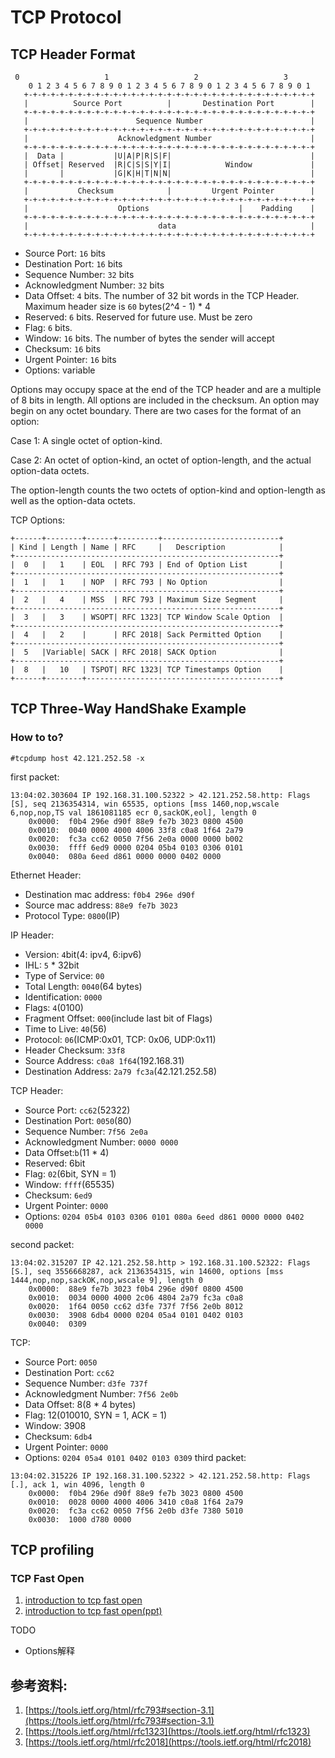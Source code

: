 # TCP Protocol

## TCP Header Format

```
 0                   1                   2                   3
    0 1 2 3 4 5 6 7 8 9 0 1 2 3 4 5 6 7 8 9 0 1 2 3 4 5 6 7 8 9 0 1
   +-+-+-+-+-+-+-+-+-+-+-+-+-+-+-+-+-+-+-+-+-+-+-+-+-+-+-+-+-+-+-+-+
   |          Source Port          |       Destination Port        |
   +-+-+-+-+-+-+-+-+-+-+-+-+-+-+-+-+-+-+-+-+-+-+-+-+-+-+-+-+-+-+-+-+
   |                        Sequence Number                        |
   +-+-+-+-+-+-+-+-+-+-+-+-+-+-+-+-+-+-+-+-+-+-+-+-+-+-+-+-+-+-+-+-+
   |                    Acknowledgment Number                      |
   +-+-+-+-+-+-+-+-+-+-+-+-+-+-+-+-+-+-+-+-+-+-+-+-+-+-+-+-+-+-+-+-+
   |  Data |           |U|A|P|R|S|F|                               |
   | Offset| Reserved  |R|C|S|S|Y|I|            Window             |
   |       |           |G|K|H|T|N|N|                               |
   +-+-+-+-+-+-+-+-+-+-+-+-+-+-+-+-+-+-+-+-+-+-+-+-+-+-+-+-+-+-+-+-+
   |           Checksum            |         Urgent Pointer        |
   +-+-+-+-+-+-+-+-+-+-+-+-+-+-+-+-+-+-+-+-+-+-+-+-+-+-+-+-+-+-+-+-+
   |                    Options                    |    Padding    |
   +-+-+-+-+-+-+-+-+-+-+-+-+-+-+-+-+-+-+-+-+-+-+-+-+-+-+-+-+-+-+-+-+
   |                             data                              |
   +-+-+-+-+-+-+-+-+-+-+-+-+-+-+-+-+-+-+-+-+-+-+-+-+-+-+-+-+-+-+-+-+
```

- Source Port: `16` bits
- Destination Port: `16` bits
- Sequence Number: `32` bits
- Acknowledgment Number: `32` bits
- Data Offset: `4` bits. The number of 32 bit words in the TCP Header. Maximum header size is `60` bytes(2^4 - 1) * 4
- Reserved: `6` bits. Reserved for future use. Must be zero
- Flag: `6` bits.
- Window: `16` bits. The number of bytes the sender will accept
- Checksum: `16` bits
- Urgent Pointer: `16` bits
- Options: variable

Options may occupy space at the end of the TCP header and are a
multiple of 8 bits in length.  All options are included in the
checksum.  An option may begin on any octet boundary.  There are two
cases for the format of an option:

   Case 1:  A single octet of option-kind.

   Case 2:  An octet of option-kind, an octet of option-length, and
            the actual option-data octets.

The option-length counts the two octets of option-kind and
option-length as well as the option-data octets.

TCP Options:

```
+------+--------+------+---------+--------------------------+
| Kind | Length | Name | RFC     |   Description            |
+-----------------------------------------------------------+
|  0   |   1    | EOL  | RFC 793 | End of Option List       |
+-----------------------------------------------------------+
|  1   |   1    | NOP  | RFC 793 | No Option                |
+-----------------------------------------------------------+
|  2   |   4    | MSS  | RFC 793 | Maximum Size Segment     |
+-----------------------------------------------------------+
|  3   |   3    | WSOPT| RFC 1323| TCP Window Scale Option  |
+-----------------------------------------------------------+
|  4   |   2    |      | RFC 2018| Sack Permitted Option    |
+-----------------------------------------------------------+
|  5   |Variable| SACK | RFC 2018| SACK Option              |
+-----------------------------------------------------------+
|  8   |   10   | TSPOT| RFC 1323| TCP Timestamps Option    |
+------+--------+-------------------------------------------+
```

## TCP Three-Way HandShake Example

### How to to?

```
#tcpdump host 42.121.252.58 -x
```

first packet:

```
13:04:02.303604 IP 192.168.31.100.52322 > 42.121.252.58.http: Flags [S], seq 2136354314, win 65535, options [mss 1460,nop,wscale 6,nop,nop,TS val 1861081185 ecr 0,sackOK,eol], length 0
	0x0000:  f0b4 296e d90f 88e9 fe7b 3023 0800 4500
	0x0010:  0040 0000 4000 4006 33f8 c0a8 1f64 2a79
	0x0020:  fc3a cc62 0050 7f56 2e0a 0000 0000 b002
	0x0030:  ffff 6ed9 0000 0204 05b4 0103 0306 0101
	0x0040:  080a 6eed d861 0000 0000 0402 0000
```

Ethernet Header:

- Destination mac address: `f0b4 296e d90f`
- Source mac address: `88e9 fe7b 3023`
- Protocol Type: `0800`(IP)

IP Header:

- Version: `4`bit(4: ipv4, 6:ipv6)
- IHL: `5` * 32bit
- Type of Service: `00`
- Total Length: `0040`(64 bytes)
- Identification: `0000`
- Flags: `4`(0100)
- Fragment Offset: `000`(include last bit of Flags)
- Time to Live: `40`(56)
- Protocol: `06`(ICMP:0x01, TCP: 0x06, UDP:0x11)
- Header Checksum: `33f8`
- Source Address: `c0a8 1f64`(192.168.31)
- Destination Address: `2a79 fc3a`(42.121.252.58)

TCP Header:

- Source Port: `cc62`(52322)
- Destination Port: `0050`(80)
- Sequence Number: `7f56 2e0a`
- Acknowledgment Number: `0000 0000`
- Data Offset:`b`(11 * 4)
- Reserved: 6bit
- Flag: `02`(6bit, SYN = 1)
- Window: `ffff`(65535)
- Checksum: `6ed9`
- Urgent Pointer: `0000` 
- Options: `0204 05b4 0103 0306 0101 080a 6eed d861 0000 0000 0402 0000`



second packet:

```
13:04:02.315207 IP 42.121.252.58.http > 192.168.31.100.52322: Flags [S.], seq 3556668287, ack 2136354315, win 14600, options [mss 1444,nop,nop,sackOK,nop,wscale 9], length 0
	0x0000:  88e9 fe7b 3023 f0b4 296e d90f 0800 4500
	0x0010:  0034 0000 4000 2c06 4804 2a79 fc3a c0a8
	0x0020:  1f64 0050 cc62 d3fe 737f 7f56 2e0b 8012
	0x0030:  3908 6db4 0000 0204 05a4 0101 0402 0103
	0x0040:  0309
```

TCP:

- Source Port: `0050`
- Destination Port: `cc62`
- Sequence Number: `d3fe 737f`
- Acknowledgment Number: `7f56 2e0b`
- Data Offset: 8(8 * 4 bytes)
- Flag: 12(010010, SYN = 1, ACK = 1)
- Window: 3908
- Checksum: `6db4`
- Urgent Pointer: `0000`
- Options: `0204 05a4 0101 0402 0103 0309` 
third packet:

```
13:04:02.315226 IP 192.168.31.100.52322 > 42.121.252.58.http: Flags [.], ack 1, win 4096, length 0
	0x0000:  f0b4 296e d90f 88e9 fe7b 3023 0800 4500
	0x0010:  0028 0000 4000 4006 3410 c0a8 1f64 2a79
	0x0020:  fc3a cc62 0050 7f56 2e0b d3fe 7380 5010
	0x0030:  1000 d780 0000
```

## TCP profiling

### TCP Fast Open

1. [introduction to tcp fast open](https://www.keycdn.com/support/tcp-fast-open)
2. [introduction to tcp fast open(ppt)](https://www.ietf.org/proceedings/80/slides/tcpm-3.pdf)

TODO

- Options解释

## 参考资料: 

1. [https://tools.ietf.org/html/rfc793#section-3.1](https://tools.ietf.org/html/rfc793#section-3.1)
2. [https://tools.ietf.org/html/rfc1323](https://tools.ietf.org/html/rfc1323)
3. [https://tools.ietf.org/html/rfc2018](https://tools.ietf.org/html/rfc2018)

